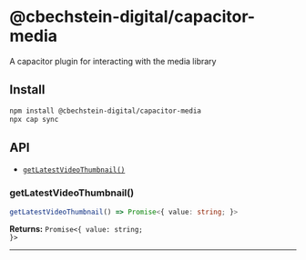 # @cbechstein-digital/capacitor-media

A capacitor plugin for interacting with the media library

## Install

```bash
npm install @cbechstein-digital/capacitor-media
npx cap sync
```

## API

<docgen-index>

* [`getLatestVideoThumbnail()`](#getlatestvideothumbnail)

</docgen-index>

<docgen-api>
<!--Update the source file JSDoc comments and rerun docgen to update the docs below-->

### getLatestVideoThumbnail()

```typescript
getLatestVideoThumbnail() => Promise<{ value: string; }>
```

**Returns:** <code>Promise&lt;{ value: string; }&gt;</code>

--------------------

</docgen-api>

